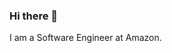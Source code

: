 ### Hi there 👋

<!--
**rohansadhukhan/rohansadhukhan** is a ✨ _special_ ✨ repository because its `README.md` (this file) appears on your GitHub profile.

Here are some ideas to get you started: -->
I am a Software Engineer at Amazon.



<!--
- 🔭 I’m currently working on fullstack application blog web app Conduit
- 🌱 I’m currently learning react js
- 👯 I’m looking for fullstack internships
- 👯 I’m looking to collaborate on ...
- 🤔 I’m looking for help with ...
- 💬 Ask me about ...
- 📫 How to reach me: ...
- 😄 Pronouns: ...
- ⚡ Fun fact: ...
-->
